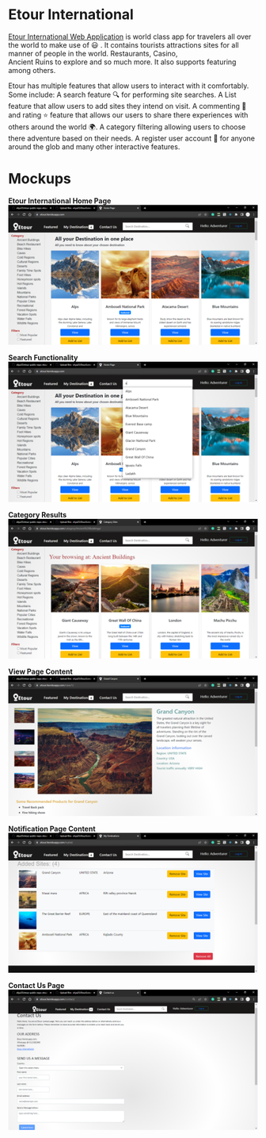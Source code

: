 # Etour International
[Etour International Web Application](https://etour.herokuapp.com/) is world class app
for travelers all over the world to make use of :smiley: .
It contains tourists attractions sites for all
manner of people in the world. Restaurants, Casino,  
Ancient Ruins to explore and so much more. It also supports featuring among others. 

Etour has multiple features that allow users 
to interact with it comfortably. Some include:
A search feature :mag: for performing site searches. 
A List feature that allow users to add sites they 
intend on visit. 
A commenting :speech_balloon: and rating :star: feature that allows our
users to share there experiences with others around 
the world :earth_africa:. 
A category filtering allowing users to choose 
there adventure based on their needs. 
A register user account :bust_in_silhouette: for anyone around the glob
and many other interactive features.


# Mockups

**Etour International Home Page**
![Etour Home Page](https://github.com/eliya35/EtourScreenShots/blob/866d9a2e9fd6e37709c560c6f0d914dc920b7174/Home%20Page%20-%20Google%20Chrome%2006_09_2022%2022_43_10.png?raw=true)

**Search Functionality**
![Search Functionality](https://github.com/eliya35/EtourScreenShots/blob/main/Home%20Page%20-%20Google%20Chrome%2006_09_2022%2022_43_26.png?raw=true)

**Category Results**
![Category Filters results](https://raw.githubusercontent.com/eliya35/EtourScreenShots/adb4eed2e24e8483dcd5896997e929f5e1fef0a9/Home%20Page%20-%20Google%20Chrome%2006_09_2022%2022_43_46.png)

**View Page Content**
![ViewPage Content](https://raw.githubusercontent.com/eliya35/EtourScreenShots/acf3c4dfcc48b4ca623a68aab01913cb59a06b12/Home%20Page%20-%20Google%20Chrome%2006_09_2022%2022_44_41.png)

**Notification Page Content**
![ViewPage Content](https://raw.githubusercontent.com/eliya35/EtourScreenShots/b762fde0af4703954838e51916d3e91b7b5eff83/Home%20Page%20-%20Google%20Chrome%2006_09_2022%2022_46_14.png)

**Contact Us Page**
![ViewPage Content](https://raw.githubusercontent.com/eliya35/EtourScreenShots/866d9a2e9fd6e37709c560c6f0d914dc920b7174/Home%20Page%20-%20Google%20Chrome%2006_09_2022%2022_46_50.png)
